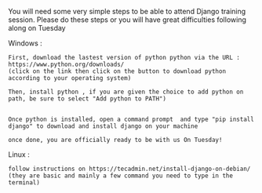 You will need some very simple steps to be able to attend Django training session. Please do these steps or you will have great difficulties following along on Tuesday

Windows : 

    First, download the lastest version of python python via the URL : https://www.python.org/downloads/
    (click on the link then click on the button to download python according to your operating system)

    Then, install python , if you are given the choice to add python on path, be sure to select "Add python to PATH")


    Once python is installed, open a command prompt  and type "pip install django" to download and install django on your machine

    once done, you are officially ready to be with us On Tuesday! 

Linux : 

    follow instructions on https://tecadmin.net/install-django-on-debian/ (they are basic and mainly a few command you need to type in the terminal)



